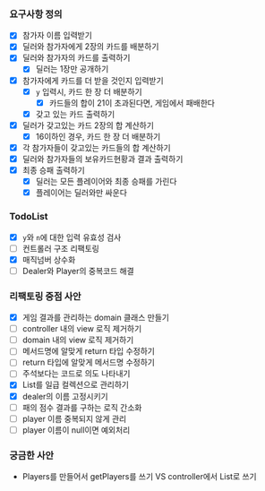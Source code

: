 ### 요구사항 정의
- [x] 참가자 이름 입력받기
- [x] 딜러와 참가자에게 2장의 카드를 배분하기
- [x] 딜러와 참가자의 카드를 출력하기
    - [x] 딜러는 1장만 공개하기
- [x] 참가자에게 카드를 더 받을 것인지 입력받기
    - [x] `y` 입력시, 카드 한 장 더 배분하기
        - [x] 카드들의 합이 21이 초과된다면, 게임에서 패배한다
    - [x] 갖고 있는 카드 출력하기
- [x] 딜러가 갖고있는 카드 2장의 합 계산하기
    - [x] 16이하인 경우, 카드 한 장 더 배분하기
- [x] 각 참가자들이 갖고있는 카드들의 합 계산하기
- [x] 딜러와 참가자들의 보유카드현황과 결과 출력하기
- [x] 최종 승패 출력하기
    - [x] 딜러는 모든 플레이어와 최종 승패를 가린다
    - [x] 플레이어는 딜러와만 싸운다
    
### TodoList
- [x] `y`와 `n`에 대한 입력 유효성 검사
- [ ] 컨트롤러 구조 리팩토링
- [x] 매직넘버 상수화
- [ ] Dealer와 Player의 중복코드 해결

### 리팩토링 중점 사안
- [x] 게임 결과를 관리하는 domain 클래스 만들기
- [ ] controller 내의 view 로직 제거하기
- [ ] domain 내의 view 로직 제거하기
- [ ] 메서드명에 알맞게 return 타입 수정하기
- [ ] return 타입에 알맞게 메서드명 수정하기
- [ ] 주석보다는 코드로 의도 나타내기
- [x] List<Card>를 일급 컬렉션으로 관리하기
- [x] dealer의 이름 고정시키기
- [ ] 패의 점수 결과를 구하는 로직 간소화
- [ ] player 이름 중복되지 않게 관리
- [ ] player 이름이 null이면 예외처리

### 궁금한 사안
- Players를 만들어서 getPlayers를 쓰기 VS controller에서 List<Player>로 쓰기